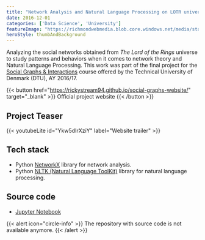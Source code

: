 ```yaml
---
title: "Network Analysis and Natural Language Processing on LOTR universe"
date: 2016-12-01
categories: ['Data Science', 'University']
featureImage: "https://richmondwebmedia.blob.core.windows.net/media/static_assets/projects/lotr_data_analysis/frodo_wordcloud.png"
heroStyle: thumbAndBackground
---
```


Analyzing the social networks obtained from _The Lord of the Rings_ universe to study patterns and behaviors when it comes to network theory and Natural Language Processing. This work was part of the final project for the [Social Graphs & Interactions](https://kurser.dtu.dk/course/02805) course offered by the Technical University of Denmark (DTU), AY 2016/17.

{{< button href="https://rickystream94.github.io/social-graphs-website/" target="_blank" >}}
Official project website
{{< /button >}}

## Project Teaser

{{< youtubeLite id="Ykw5dIrXziY" label="Website trailer" >}}

## Tech stack

- Python [NetworkX](https://networkx.org/documentation/stable/) library for network analysis.
- Python [NLTK (Natural Language ToolKit)](https://www.nltk.org/) library for natural language processing.

## Source code

- [Jupyter Notebook](http://nbviewer.jupyter.org/github/rickystream94/social-graphs-website/blob/master/Final_Project.ipynb)

{{< alert icon="circle-info" >}}
The repository with source code is not available anymore.
{{< /alert >}}